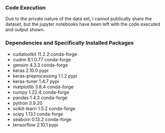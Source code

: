 ### Code Execution
Due to the private nature of the data set, I cannot publically share the dataset, but the jupyter notebooks have been left with the code executed and output shown. 

### Dependencies and Specifically Installed Packages

* cudatoolkit               11.2.2 conda-forge
* cudnn                     8.1.0.77 conda-forge
* gensim                    4.3.3 conda-forge
* keras                     2.10.0 pypi
* keras-preprocessing       1.1.2 pypi
* keras-tuner               1.4.7 pypi
* matplotlib                3.8.4 conda-forge
* numpy                     1.22.4 conda-forge
* pandas                    1.4.3  conda-forge
* python                    3.9.20 
* scikit-learn              1.5.2 conda-forge
* scipy                     1.13.1 conda-forge
* seaborn                   0.13.2 conda-forge
* tensorflow                2.10.1 pypi